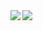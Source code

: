 <a href="https://wangxin.io/about">
  <img align="left" src="https://github-readme-stats.vercel.app/api?username=wangliang181230&show_icons=true" />
</a>
<a href="https://wangxin.io/about">
  <img align="left" src="https://github-readme-stats.vercel.app/api/top-langs/?username=wangliang181230&hide=html,thrift" />
</a>

<!--
**lovepoem/lovepoem** is a ✨ _special_ ✨ repository because its `README.md` (this file) appears on your GitHub profile.

Here are some ideas to get you started:

- 🔭 I’m currently working on ...
- 🌱 I’m currently learning ...
- 👯 I’m looking to collaborate on ...
- 🤔 I’m looking for help with ...
- 💬 Ask me about ...
- 📫 How to reach me: ...
- 😄 Pronouns: ...
- ⚡ Fun fact: ...
-->
